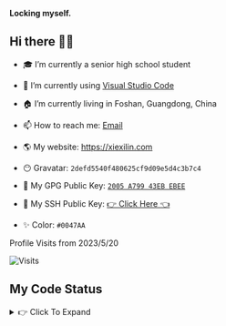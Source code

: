 __**Locking myself.**__

## Hi there 👋🏻

- 🎓 I’m currently a senior high school student

- 📝 I’m currently using [Visual Studio Code](https://code.visualstudio.com/)

- 🏠 I’m currently living in Foshan, Guangdong, China

- 📫 How to reach me: [Email](mailto:support@xiexilin.com)

<!-- - 🏢 My organizations: Private -->

- 🌎 My website: <https://xiexilin.com>

- 😶 Gravatar: `2defd5540f480625cf9d09e5d4c3b7c4`

- 🔑 My GPG Public Key: [`2005 A799 43EB EBEE`](https://github.com/XieXiLin2.gpg)

- 🔑 My SSH Public Key: [👉 Click Here 👈](https://github.com/XieXiLin2.keys)

- ✨ Color: `#0047AA`

<!-- - 🤝 Support me: [AFDian](https://afdian.net/a/XieXiLin) -->

Profile Visits from 2023/5/20

![Visits](https://count.getloli.com/get/@XieXiLin2?theme=gelbooru)

## My Code Status

<details>
<summary>👉 Click To Expand</summary>
 
![XieXiLin's GitHub stats](https://github-readme-stats.vercel.app/api?username=XieXiLin2&count_private=true&show_icons=true)

<!--START_SECTION:waka-->
![Code Time](http://img.shields.io/badge/Code%20Time-676%20hrs%2020%20mins-blue)

![Lines of code](https://img.shields.io/badge/From%20Hello%20World%20I%27ve%20Written-72.9%20thousand%20lines%20of%20code-blue)

**🐱 My GitHub Data** 

> 📦 6.6 kB Used in GitHub's Storage 
 > 
> 🏆 272 Contributions in the Year 2024
 > 
> 🚫 Not Opted to Hire
 > 
> 📜 3 Public Repositories 
 > 
> 🔑 0 Private Repositories 
 > 
**I'm a Night 🦉** 

```text
🌞 Morning                97 commits          ⣿⣿⣀⣀⣀⣀⣀⣀⣀⣀⣀⣀⣀⣀⣀⣀⣀⣀⣀⣀⣀⣀⣀⣀⣀   09.01 % 
🌆 Daytime                287 commits         ⣿⣿⣿⣿⣿⣿⣿⣀⣀⣀⣀⣀⣀⣀⣀⣀⣀⣀⣀⣀⣀⣀⣀⣀⣀   26.65 % 
🌃 Evening                616 commits         ⣿⣿⣿⣿⣿⣿⣿⣿⣿⣿⣿⣿⣿⣿⣀⣀⣀⣀⣀⣀⣀⣀⣀⣀⣀   57.20 % 
🌙 Night                  77 commits          ⣿⣿⣀⣀⣀⣀⣀⣀⣀⣀⣀⣀⣀⣀⣀⣀⣀⣀⣀⣀⣀⣀⣀⣀⣀   07.15 % 
```
📅 **I'm Most Productive on Sunday** 

```text
Monday                   138 commits         ⣿⣿⣿⣀⣀⣀⣀⣀⣀⣀⣀⣀⣀⣀⣀⣀⣀⣀⣀⣀⣀⣀⣀⣀⣀   12.81 % 
Tuesday                  200 commits         ⣿⣿⣿⣿⣿⣀⣀⣀⣀⣀⣀⣀⣀⣀⣀⣀⣀⣀⣀⣀⣀⣀⣀⣀⣀   18.57 % 
Wednesday                90 commits          ⣿⣿⣀⣀⣀⣀⣀⣀⣀⣀⣀⣀⣀⣀⣀⣀⣀⣀⣀⣀⣀⣀⣀⣀⣀   08.36 % 
Thursday                 126 commits         ⣿⣿⣿⣀⣀⣀⣀⣀⣀⣀⣀⣀⣀⣀⣀⣀⣀⣀⣀⣀⣀⣀⣀⣀⣀   11.70 % 
Friday                   133 commits         ⣿⣿⣿⣀⣀⣀⣀⣀⣀⣀⣀⣀⣀⣀⣀⣀⣀⣀⣀⣀⣀⣀⣀⣀⣀   12.35 % 
Saturday                 115 commits         ⣿⣿⣿⣀⣀⣀⣀⣀⣀⣀⣀⣀⣀⣀⣀⣀⣀⣀⣀⣀⣀⣀⣀⣀⣀   10.68 % 
Sunday                   275 commits         ⣿⣿⣿⣿⣿⣿⣀⣀⣀⣀⣀⣀⣀⣀⣀⣀⣀⣀⣀⣀⣀⣀⣀⣀⣀   25.53 % 
```


📊 **This Week I Spent My Time On** 

```text
🕑︎ Time Zone: Asia/Shanghai

💬 Programming Languages: 
Other                    11 hrs 42 mins      ⣿⣿⣿⣿⣿⣿⣿⣿⣿⣿⣿⣿⣿⣿⣿⣿⣿⣿⣿⣿⣀⣀⣀⣀⣀   79.66 % 
Markdown                 1 hr 25 mins        ⣿⣿⣀⣀⣀⣀⣀⣀⣀⣀⣀⣀⣀⣀⣀⣀⣀⣀⣀⣀⣀⣀⣀⣀⣀   09.71 % 
Python                   1 hr 15 mins        ⣿⣿⣀⣀⣀⣀⣀⣀⣀⣀⣀⣀⣀⣀⣀⣀⣀⣀⣀⣀⣀⣀⣀⣀⣀   08.55 % 
JSON                     7 mins              ⣀⣀⣀⣀⣀⣀⣀⣀⣀⣀⣀⣀⣀⣀⣀⣀⣀⣀⣀⣀⣀⣀⣀⣀⣀   00.89 % 
TOML                     3 mins              ⣀⣀⣀⣀⣀⣀⣀⣀⣀⣀⣀⣀⣀⣀⣀⣀⣀⣀⣀⣀⣀⣀⣀⣀⣀   00.40 % 

🔥 Editors: 
Chrome                   11 hrs 11 mins      ⣿⣿⣿⣿⣿⣿⣿⣿⣿⣿⣿⣿⣿⣿⣿⣿⣿⣿⣿⣀⣀⣀⣀⣀⣀   76.13 % 
VS Code                  3 hrs 14 mins       ⣿⣿⣿⣿⣿⣿⣀⣀⣀⣀⣀⣀⣀⣀⣀⣀⣀⣀⣀⣀⣀⣀⣀⣀⣀   22.01 % 
Edge                     16 mins             ⣀⣀⣀⣀⣀⣀⣀⣀⣀⣀⣀⣀⣀⣀⣀⣀⣀⣀⣀⣀⣀⣀⣀⣀⣀   01.86 % 

🐱‍💻 Projects: 
Lagrange.Doc             3 hrs 26 mins       ⣿⣿⣿⣿⣿⣿⣀⣀⣀⣀⣀⣀⣀⣀⣀⣀⣀⣀⣀⣀⣀⣀⣀⣀⣀   23.35 % 
nonebot                  3 hrs 9 mins        ⣿⣿⣿⣿⣿⣀⣀⣀⣀⣀⣀⣀⣀⣀⣀⣀⣀⣀⣀⣀⣀⣀⣀⣀⣀   21.48 % 
Lagrange.Core            1 hr 28 mins        ⣿⣿⣿⣀⣀⣀⣀⣀⣀⣀⣀⣀⣀⣀⣀⣀⣀⣀⣀⣀⣀⣀⣀⣀⣀   10.02 % 
LiteLoaderQQNT           48 mins             ⣿⣀⣀⣀⣀⣀⣀⣀⣀⣀⣀⣀⣀⣀⣀⣀⣀⣀⣀⣀⣀⣀⣀⣀⣀   05.54 % 
LLOneBot                 45 mins             ⣿⣀⣀⣀⣀⣀⣀⣀⣀⣀⣀⣀⣀⣀⣀⣀⣀⣀⣀⣀⣀⣀⣀⣀⣀   05.18 % 

💻 Operating System: 
Windows                  13 hrs 38 mins      ⣿⣿⣿⣿⣿⣿⣿⣿⣿⣿⣿⣿⣿⣿⣿⣿⣿⣿⣿⣿⣿⣿⣿⣀⣀   92.74 % 
Linux                    1 hr 4 mins         ⣿⣿⣀⣀⣀⣀⣀⣀⣀⣀⣀⣀⣀⣀⣀⣀⣀⣀⣀⣀⣀⣀⣀⣀⣀   07.26 % 
```

**I Mostly Code in Python** 

```text
Python                   18 repos            ⣿⣿⣿⣿⣿⣿⣿⣿⣿⣿⣿⣿⣀⣀⣀⣀⣀⣀⣀⣀⣀⣀⣀⣀⣀   46.15 % 
HTML                     5 repos             ⣿⣿⣿⣀⣀⣀⣀⣀⣀⣀⣀⣀⣀⣀⣀⣀⣀⣀⣀⣀⣀⣀⣀⣀⣀   12.82 % 
PHP                      2 repos             ⣿⣀⣀⣀⣀⣀⣀⣀⣀⣀⣀⣀⣀⣀⣀⣀⣀⣀⣀⣀⣀⣀⣀⣀⣀   05.13 % 
Shell                    2 repos             ⣿⣀⣀⣀⣀⣀⣀⣀⣀⣀⣀⣀⣀⣀⣀⣀⣀⣀⣀⣀⣀⣀⣀⣀⣀   05.13 % 
Jinja                    1 repo              ⣿⣀⣀⣀⣀⣀⣀⣀⣀⣀⣀⣀⣀⣀⣀⣀⣀⣀⣀⣀⣀⣀⣀⣀⣀   02.56 % 
```



**Timeline**

![Lines of Code chart](https://raw.githubusercontent.com/XieXiLin2/XieXiLin2/main/assets/bar_graph.png)


 Last Updated on 2024/03/21 06:22:41 UTC
<!--END_SECTION:waka-->
</details>

